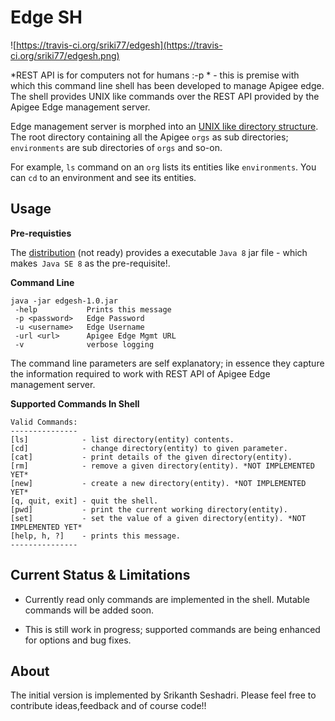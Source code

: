 Edge SH
=======
![https://travis-ci.org/sriki77/edgesh](https://travis-ci.org/sriki77/edgesh.png)

*REST API is for computers not for humans :-p *  - this is premise with which this command line shell has been developed to manage Apigee edge. The shell provides UNIX like commands over the REST API provided by the Apigee Edge management server. 

Edge management server is morphed into an <u>UNIX like directory structure</u>. The root directory containing all the Apigee `orgs` as sub directories; `environments` are sub directories of `orgs` and so-on.

For example, `ls` command on an `org` lists its entities like `environments`. You can `cd` to an environment and see its entities.

Usage
--------

**Pre-requisties**

The [distribution](https://github.com/sriki77/edgesh/tree/master/dist) (not ready) provides a executable `Java 8` jar file - which makes` Java SE 8` as the pre-requisite!.


**Command Line**

```
java -jar edgesh-1.0.jar 
 -help           Prints this message
 -p <password>   Edge Password
 -u <username>   Edge Username
 -url <url>      Apigee Edge Mgmt URL
 -v              verbose logging
```
The command line parameters are self explanatory; in essence they capture the information required to work with REST API of Apigee Edge management server.

**Supported Commands In Shell**

```
Valid Commands:
---------------
[ls]            - list directory(entity) contents.
[cd]            - change directory(entity) to given parameter.
[cat]           - print details of the given directory(entity).
[rm]            - remove a given directory(entity). *NOT IMPLEMENTED YET*
[new]           - create a new directory(entity). *NOT IMPLEMENTED YET*
[q, quit, exit] - quit the shell.
[pwd]           - print the current working directory(entity).
[set]           - set the value of a given directory(entity). *NOT IMPLEMENTED YET*
[help, h, ?]    - prints this message.
---------------
```

Current Status & Limitations
--------
 + Currently read only commands are implemented in the shell. Mutable commands will be added soon. 
 
+ This is still work in progress; supported commands are being enhanced for options and bug fixes.

About
--------
The initial version is implemented by Srikanth Seshadri. Please feel free to contribute ideas,feedback and of course code!!
